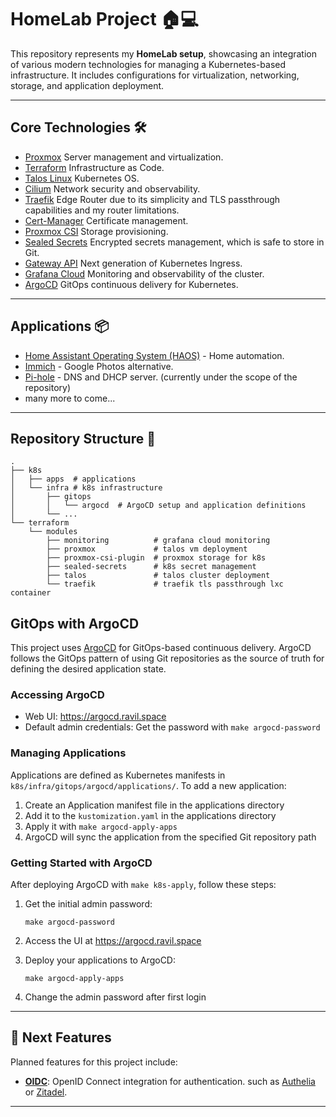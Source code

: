 # HomeLab Project 🏠💻

This repository represents my **HomeLab setup**, showcasing an integration of various modern technologies for managing a
Kubernetes-based infrastructure. It includes configurations for virtualization, networking, storage, and application
deployment.

---

## Core Technologies 🛠️
- [Proxmox](https://www.proxmox.com/) Server management and virtualization.
- [Terraform](https://www.terraform.io/) Infrastructure as Code.
- [Talos Linux](https://www.talos.dev/) Kubernetes OS.
- [Cilium](https://cilium.io/) Network security and observability.
- [Traefik](https://traefik.io/) Edge Router due to its simplicity and TLS passthrough capabilities and my router limitations.
- [Cert-Manager](https://cert-manager.io/) Certificate management.
- [Proxmox CSI](https://github.com/sergelogvinov/proxmox-csi-plugin) Storage provisioning.
- [Sealed Secrets](https://github.com/bitnami-labs/sealed-secrets) Encrypted secrets management, which is safe to store in Git.
- [Gateway API](https://gateway-api.sigs.k8s.io/) Next generation of Kubernetes Ingress.
- [Grafana Cloud](https://grafana.com/) Monitoring and observability of the cluster.
- [ArgoCD](https://argo-cd.readthedocs.io/) GitOps continuous delivery for Kubernetes.


---

## Applications 📦
- [Home Assistant Operating System (HAOS)](https://www.home-assistant.io/installation/operating-system) - Home automation.
- [Immich](https://immich.app/) - Google Photos alternative.
- [Pi-hole](https://pi-hole.net/) - DNS and DHCP server. (currently under the scope of the repository)
- many more to come...

---

## Repository Structure 📂

```shell
.
├── k8s
│   ├── apps  # applications
│   └── infra # k8s infrastructure
│       ├── gitops
│       │   └── argocd  # ArgoCD setup and application definitions
│       └── ...
└── terraform
    └── modules
        ├── monitoring          # grafana cloud monitoring
        ├── proxmox             # talos vm deployment
        ├── proxmox-csi-plugin  # proxmox storage for k8s
        ├── sealed-secrets      # k8s secret management
        ├── talos               # talos cluster deployment
        └── traefik             # traefik tls passthrough lxc container
```

## GitOps with ArgoCD

This project uses [ArgoCD](https://argo-cd.readthedocs.io/) for GitOps-based continuous delivery. ArgoCD follows the GitOps pattern of using Git repositories as the source of truth for defining the desired application state.

### Accessing ArgoCD

- Web UI: https://argocd.ravil.space
- Default admin credentials: Get the password with `make argocd-password`

### Managing Applications

Applications are defined as Kubernetes manifests in `k8s/infra/gitops/argocd/applications/`. To add a new application:

1. Create an Application manifest file in the applications directory
2. Add it to the `kustomization.yaml` in the applications directory
3. Apply it with `make argocd-apply-apps`
4. ArgoCD will sync the application from the specified Git repository path

### Getting Started with ArgoCD

After deploying ArgoCD with `make k8s-apply`, follow these steps:

1. Get the initial admin password:
   ```
   make argocd-password
   ```

2. Access the UI at https://argocd.ravil.space

3. Deploy your applications to ArgoCD:
   ```
   make argocd-apply-apps
   ```

4. Change the admin password after first login

---


## 🚀 Next Features

Planned features for this project include:

- [**OIDC**](https://openid.net/connect/): OpenID Connect integration for authentication. such as [Authelia](https://www.authelia.com/) 
or [Zitadel](https://github.com/zitadel/zitadel).

---



